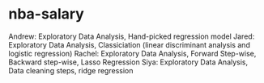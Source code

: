 # nba-salary

Andrew: Exploratory Data Analysis, Hand-picked regression model
Jared: Exploratory Data Analysis, Classiciation (linear discriminant analysis and logistic regression)
Rachel: Exploratory Data Analysis, Forward Step-wise, Backward step-wise, Lasso Regression
Siya: Exploratory Data Analysis, Data cleaning steps, ridge regression
